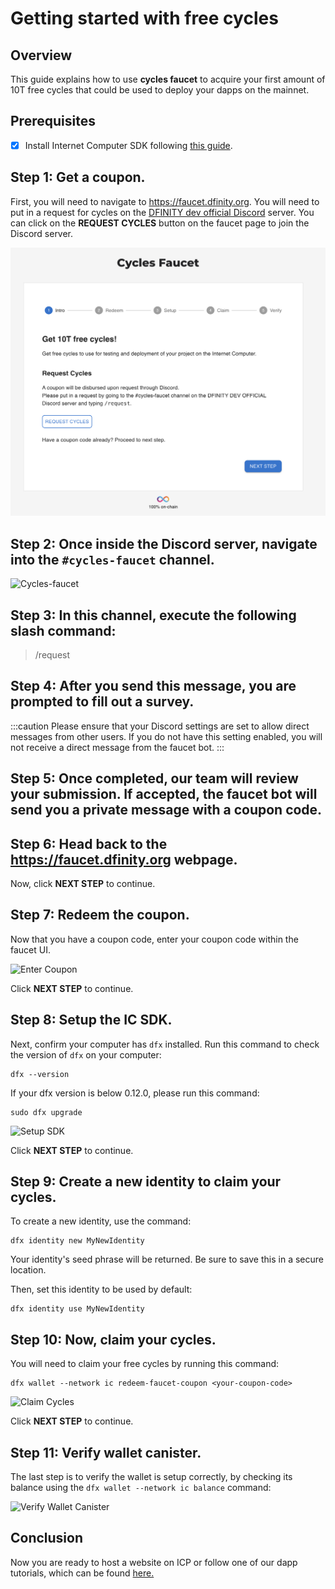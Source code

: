 # Getting started with free cycles
 
## Overview

This guide explains how to use **cycles faucet** to acquire your first amount of 10T free cycles that could be used to deploy your dapps on the mainnet.

## Prerequisites

- [x] Install Internet Computer SDK following [this guide](/developer-docs/setup/install/index.mdx).

## Step 1: Get a coupon.

First, you will need to navigate to <https://faucet.dfinity.org>. You
will need to put in a request for cycles on the [DFINITY dev official Discord](https://discord.gg/jnjVVQaE2C) server. You can click on the **REQUEST CYCLES** button on the faucet page to join the Discord server.

![Getting Coupon](_attachments/faucet_step_1.png)

## Step 2: Once inside the Discord server, navigate into the `#cycles-faucet` channel. 

![Cycles-faucet](./_attachments/cycles-faucet.png)

## Step 3: In this channel, execute the following slash command:

> /request

## Step 4: After you send this message, you are prompted to fill out a survey. 

:::caution
Please ensure that your Discord settings are set to allow direct messages from other users. If you do not have this setting enabled, you will not receive a direct message from the faucet bot.
:::

## Step 5: Once completed, our team will review your submission. If accepted, the faucet bot will send you a private message with a coupon code.

## Step 6: Head back to the <https://faucet.dfinity.org> webpage. 

Now, click **NEXT STEP** to continue.

## Step 7: Redeem the coupon.

Now that you have a coupon code, enter your coupon code within the faucet UI.

![Enter Coupon](_attachments/faucet_step_3.png)

Click **NEXT STEP** to continue.

## Step 8: Setup the IC SDK.

Next, confirm your computer has `dfx` installed. Run this command to check the version of `dfx` on your computer:

    dfx --version

If your dfx version is below 0.12.0, please run this command:

    sudo dfx upgrade

![Setup SDK](_attachments/faucet_step_4.png)

Click **NEXT STEP** to continue.

## Step 9: Create a new identity to claim your cycles.

To create a new identity, use the command:

```
dfx identity new MyNewIdentity
```

Your identity's seed phrase will be returned. Be sure to save this in a secure location.

Then, set this identity to be used by default:

```
dfx identity use MyNewIdentity
```

## Step 10: Now, claim your cycles. 

You will need to claim your free cycles by running this command:

```
dfx wallet --network ic redeem-faucet-coupon <your-coupon-code>
```

![Claim Cycles](_attachments/faucet_step_5.png)

Click **NEXT STEP** to continue.

## Step 11: Verify wallet canister.

The last step is to verify the wallet is setup correctly, by checking its balance using the `dfx wallet --network ic balance` command:

![Verify Wallet Canister](_attachments/faucet_step_6.png)

## Conclusion

Now you are ready to host a website on ICP or follow one of our dapp tutorials, which can be found [here.](../../../tutorials/index.mdx)


